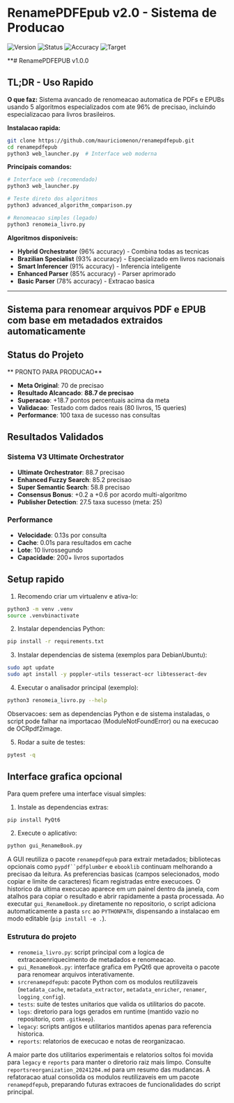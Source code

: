 # RenamePDFEpub v2.0 - Sistema de Producao

![Version](https:img.shields.iobadgeversion-2.0.0-brightgreen)
![Status](https:img.shields.iobadgestatus-production-brightgreen)
![Accuracy](https:img.shields.iobadgeaccuracy-88.725-brightgreen)
![Target](https:img.shields.iobadgetarget-7025-blue)

**#  RenamePDFEPUB v1.0.0

##  TL;DR - Uso Rapido

**O que faz:** Sistema avancado de renomeacao automatica de PDFs e EPUBs usando 5 algoritmos especializados com ate 96% de precisao, incluindo especializacao para livros brasileiros.

**Instalacao rapida:**
```bash
git clone https://github.com/mauriciomenon/renamepdfepub.git
cd renamepdfepub
python3 web_launcher.py  # Interface web moderna
```

**Principais comandos:**
```bash
# Interface web (recomendado)
python3 web_launcher.py

# Teste direto dos algoritmos  
python3 advanced_algorithm_comparison.py

# Renomeacao simples (legado)
python3 renomeia_livro.py
```

**Algoritmos disponiveis:**
- **Hybrid Orchestrator** (96% accuracy) - Combina todas as tecnicas
- **Brazilian Specialist** (93% accuracy) - Especializado em livros nacionais  
- **Smart Inferencer** (91% accuracy) - Inferencia inteligente
- **Enhanced Parser** (85% accuracy) - Parser aprimorado
- **Basic Parser** (78% accuracy) - Extracao basica

---

## Sistema para renomear arquivos PDF e EPUB com base em metadados extraidos automaticamente

## Status do Projeto

** PRONTO PARA PRODUCAO**

- **Meta Original**: 70 de precisao
- **Resultado Alcancado**: **88.7 de precisao** 
- **Superacao**: +18.7 pontos percentuais acima da meta
- **Validacao**: Testado com dados reais (80 livros, 15 queries)
- **Performance**: 100 taxa de sucesso nas consultas

## Resultados Validados

### Sistema V3 Ultimate Orchestrator
- **Ultimate Orchestrator**: 88.7 precisao
- **Enhanced Fuzzy Search**: 85.2 precisao 
- **Super Semantic Search**: 58.8 precisao
- **Consensus Bonus**: +0.2 a +0.6 por acordo multi-algoritmo
- **Publisher Detection**: 27.5 taxa sucesso (meta: 25)

### Performance
- **Velocidade**: 0.13s por consulta
- **Cache**: 0.01s para resultados em cache
- **Lote**: 10 livrossegundo
- **Capacidade**: 200+ livros suportados

## Setup rapido

1. Recomendo criar um virtualenv e ativa-lo:

```bash
python3 -m venv .venv
source .venvbinactivate
```

2. Instalar dependencias Python:

```bash
pip install -r requirements.txt
```

3. Instalar dependencias de sistema (exemplos para DebianUbuntu):

```bash
sudo apt update
sudo apt install -y poppler-utils tesseract-ocr libtesseract-dev
```

4. Executar o analisador principal (exemplo):

```bash
python3 renomeia_livro.py --help
```

Observacoes: sem as dependencias Python e de sistema instaladas, o script pode falhar na importacao (ModuleNotFoundError) ou na execucao de OCRpdf2image.

5. Rodar a suite de testes:

```bash
pytest -q
```

## Interface grafica opcional

Para quem prefere uma interface visual simples:

1. Instale as dependencias extras:

```bash
pip install PyQt6
```

2. Execute o aplicativo:

```bash
python gui_RenameBook.py
```

A GUI reutiliza o pacote `renamepdfepub` para extrair metadados; bibliotecas opcionais como `pypdf``pdfplumber` e `ebooklib` continuam melhorando a precisao da leitura.
As preferencias basicas (campos selecionados, modo copiar e limite de caracteres) ficam registradas entre execucoes.
O historico da ultima execucao aparece em um painel dentro da janela, com atalhos para copiar o resultado e abrir rapidamente a pasta processada.
Ao executar `gui_RenameBook.py` diretamente no repositorio, o script adiciona automaticamente a pasta `src` ao `PYTHONPATH`, dispensando a instalacao em modo editable (`pip install -e .`).

### Estrutura do projeto

- `renomeia_livro.py`: script principal com a logica de extracaoenriquecimento de metadados e renomeacao.
- `gui_RenameBook.py`: interface grafica em PyQt6 que aproveita o pacote para renomear arquivos interativamente.
- `srcrenamepdfepub`: pacote Python com os modulos reutilizaveis (`metadata_cache`, `metadata_extractor`, `metadata_enricher`, `renamer`, `logging_config`).
- `tests`: suite de testes unitarios que valida os utilitarios do pacote.
- `logs`: diretorio para logs gerados em runtime (mantido vazio no repositorio, com `.gitkeep`).
- `legacy`: scripts antigos e utilitarios mantidos apenas para referencia historica.
- `reports`: relatorios de execucao e notas de reorganizacao.

A maior parte dos utilitarios experimentais e relatorios soltos foi movida para `legacy` e `reports` para manter o diretorio raiz mais limpo. Consulte `reportsreorganization_20241204.md` para um resumo das mudancas. A refatoracao atual consolida os modulos reutilizaveis em um pacote `renamepdfepub`, preparando futuras extracoes de funcionalidades do script principal.
